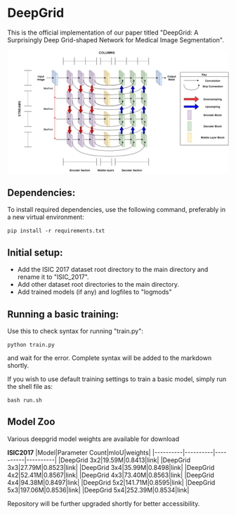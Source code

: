 # DeepGrid
This is the official implementation of our paper titled "DeepGrid: A Surprisingly Deep Grid-shaped Network for Medical Image Segmentation".

![Alt text](DeepGrid.drawio.png?raw=true "Model Architecture")

## Dependencies:
To install required dependencies, use the following command, preferably in a new virtual environment:
```
pip install -r requirements.txt
```

## Initial setup:
- Add the ISIC 2017 dataset root directory to the main directory and rename it to "ISIC_2017".
- Add other dataset root directories to the main directory.
- Add trained models (if any) and logfiles to "logmods"

## Running a basic training:
Use this to check syntax for running "train.py":
```
python train.py
```
and wait for the error. Complete syntax will be added to the markdown shortly.

If you wish to use default training settings to train a basic model, simply run the shell file as:
```
bash run.sh
```

## Model Zoo
Various deepgrid model weights are available for download

**ISIC2017**
|Model|Parameter Count|mIoU|weights|
|----------|----------|----------|----------|
|DeepGrid 3x2|19.59M|0.8413|link|
|DeepGrid 3x3|27.79M|0.8523|link|
|DeepGrid 3x4|35.99M|0.8498|link|
|DeepGrid 4x2|52.41M|0.8567|link|
|DeepGrid 4x3|73.40M|0.8563|link|
|DeepGrid 4x4|94.38M|0.8497|link|
|DeepGrid 5x2|141.71M|0.8595|link|
|DeepGrid 5x3|197.06M|0.8536|link|
|DeepGrid 5x4|252.39M|0.8534|link|

Repository will be further upgraded shortly for better accessibility.
